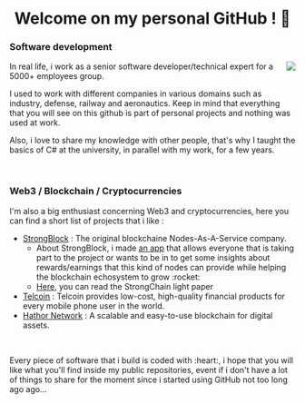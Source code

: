 <h1 align="center">Welcome on my personal GitHub ! 👋</h1>

<h3>Software development</h3>
<img align="right" src="https://github-readme-stats.vercel.app/api/top-langs/?username=0xTheOldOne&layout=compact&langs_count=5&theme=github_dark" />
<div>
  <p>In real life, i work as a senior software developer/technical expert for a 5000+ employees group.</p>
  <p>I used to work with different companies in various domains such as industry, defense, railway and aeronautics. Keep in mind that everything that you will see on this github is part of personal projects and nothing was used at work.</p>
  <p>Also, i love to share my knowledge with other people, that's why I taught the basics of C# at the university, in parallel with my work, for a few years.</p>
</div>

<div class="mb-5">&nbsp;</div>

<h3>Web3 / Blockchain / Cryptocurrencies</h3>
<p>
  I'm also a big enthusiast concerning Web3 and cryptocurrencies, here you can find a short list of projects that i like :
  <ul>
    <li><a href="https://strongblock.com/" target="_blank" rel="noopener noreferrer">StrongBlock</a> : The original blockchaine Nodes-As-A-Service company.
      <ul>
        <li>About StrongBlock, i made <a href="https://0xtheoldone.github.io/strong-rewards/" target="_blank" rel="noopener noreferrer">an app</a> that allows everyone that is taking part to the project or wants to be in to get some insights about rewards/earnings that this kind of nodes can provide while helping the blockchain echosystem to grow :rocket:</li>
        <li><a href="https://github.com/StrongBlock/StrongChain/" target="_blank" rel="noopener noreferrer">Here</a>, you can read the StrongChain light paper</li>
      </ul>
    </li>
    <li><a href="https://www.telco.in/" target="_blank" rel="noopener noreferrer">Telcoin</a> : Telcoin provides low-cost, high-quality financial products for every mobile phone user in the world.</li>
    <li><a href="https://hathor.network/" target="_blank" rel="noopener noreferrer">Hathor Network</a> : A scalable and easy-to-use blockchain for digital assets.</li>
  </ul>
</p>

<div class="mb-5">&nbsp;</div>

<p>Every piece of software that i build is coded with :heart:, i hope that you will like what you'll find inside my public repositories, event if i don't have a lot of things to share for the moment since i started using GitHub not too long ago ago...</p>

<!--
**0xTheOldOne/0xtheoldone** is a ✨ _special_ ✨ repository because its `README.md` (this file) appears on your GitHub profile.

Here are some ideas to get you started:

- 🔭 I’m currently working on ...
- 🌱 I’m currently learning ...
- 👯 I’m looking to collaborate on ...
- 🤔 I’m looking for help with ...
- 💬 Ask me about ...
- 📫 How to reach me: ...
- 😄 Pronouns: ...
- ⚡ Fun fact: ...
-->
